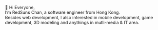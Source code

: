 👋 Hi Everyone,  
I’m RedSuns Chan, a software engineer from Hong Kong.  
Besides web development, I also interested in mobile development, game development, 3D modeling and anythings in mutli-media & IT area.  
